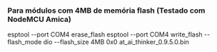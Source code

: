 ### Para módulos com 4MB de memória flash (Testado com NodeMCU Amica)

esptool --port COM4 erase_flash
esptool --port COM4 write_flash --flash_mode dio --flash_size 4MB 0x0 at_ai_thinker_0.9.5.0.bin

